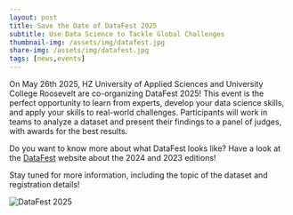 ```yaml
---
layout: post
title: Save the Date of DataFest 2025
subtitle: Use Data Science to Tackle Global Challenges
thumbnail-img: /assets/img/datafest.jpg
share-img: /assets/img/datafest.jpg
tags: [news,events]
---
```


On May 26th 2025, HZ University of Applied Sciences and University College Roosevelt are co-organizing DataFest 2025!
This event is the perfect opportunity to learn from experts, develop your data science skills, and apply your skills to real-world challenges.
Participants will work in teams to analyze a dataset and present their findings to a panel of judges, with awards for the best results.

Do you want to know more about what DataFest looks like?
Have a look at the [DataFest](https://jrczdatafest.com/) website about the 2024 and 2023 editions!

Stay tuned for more information, including the topic of the dataset and registration details!

![DataFest 2025](/assets/img/datafest.jpg)
